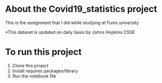 # About the Covid19_statistics project
This is the assignment that I did while studying at Funix university

*This dataset is updated on daily basis by Johns Hopkins CSSE

# To run this project
 1. Clone this project
 2. Install requires packages/library
 3. Run the notebook file
